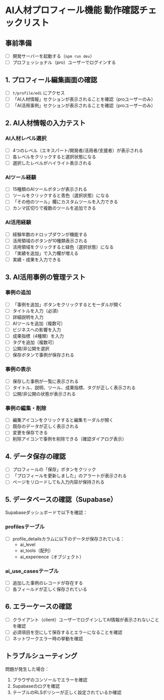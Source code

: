 # AI人材プロフィール機能 動作確認チェックリスト

## 事前準備
- [ ] 開発サーバーを起動する（`npm run dev`）
- [ ] プロフェッショナル（pro）ユーザーでログインする

## 1. プロフィール編集画面の確認
- [ ] `t/profile/edi` にアクセス
- [ ] 「AI人材情報」セクションが表示されることを確認（proユーザーのみ）
- [ ] 「AI活用事例」セクションが表示されることを確認（proユーザーのみ）

## 2. AI人材情報の入力テスト
### AI人材レベル選択
- [ ] 4つのレベル（エキスパート/開発者/活用者/支援者）が表示される
- [ ] 各レベルをクリックすると選択状態になる
- [ ] 選択したレベルがハイライト表示される

### AIツール経験
- [ ] 15種類のAIツールボタンが表示される
- [ ] ツールをクリックすると青色（選択状態）になる
- [ ] 「その他のツール」欄にカスタムツールを入力できる
- [ ] カンマ区切りで複数のツールを追加できる

### AI活用経験
- [ ] 経験年数のドロップダウンが機能する
- [ ] 活用領域のボタンが10種類表示される
- [ ] 活用領域をクリックすると緑色（選択状態）になる
- [ ] 「実績を追加」で入力欄が増える
- [ ] 実績・成果を入力できる

## 3. AI活用事例の管理テスト
### 事例の追加
- [ ] 「事例を追加」ボタンをクリックするとモーダルが開く
- [ ] タイトルを入力（必須）
- [ ] 詳細説明を入力
- [ ] AIツールを追加（複数可）
- [ ] ビジネスへの影響を入力
- [ ] 成果指標（4種類）を入力
- [ ] タグを追加（複数可）
- [ ] 公開/非公開を選択
- [ ] 保存ボタンで事例が保存される

### 事例の表示
- [ ] 保存した事例が一覧に表示される
- [ ] タイトル、説明、ツール、成果指標、タグが正しく表示される
- [ ] 公開/非公開の状態が表示される

### 事例の編集・削除
- [ ] 編集アイコンをクリックすると編集モーダルが開く
- [ ] 既存のデータが正しく表示される
- [ ] 変更を保存できる
- [ ] 削除アイコンで事例を削除できる（確認ダイアログ表示）

## 4. データ保存の確認
- [ ] プロフィールの「保存」ボタンをクリック
- [ ] 「プロフィールを更新しました」のアラートが表示される
- [ ] ページをリロードしても入力内容が保持される

## 5. データベースの確認（Supabase）
Supabaseダッシュボードで以下を確認：

### profilesテーブル
- [ ] profile_detailsカラムに以下のデータが保存されている：
  - ai_level
  - ai_tools（配列）
  - ai_experience（オブジェクト）

### ai_use_casesテーブル
- [ ] 追加した事例のレコードが存在する
- [ ] 各フィールドが正しく保存されている

## 6. エラーケースの確認
- [ ] クライアント（client）ユーザーでログインしてAI情報が表示されないことを確認
- [ ] 必須項目を空にして保存するとエラーになることを確認
- [ ] ネットワークエラー時の挙動を確認

## トラブルシューティング
問題が発生した場合：
1. ブラウザのコンソールでエラーを確認
2. Supabaseのログを確認
3. テーブルのRLSポリシーが正しく設定されているか確認
